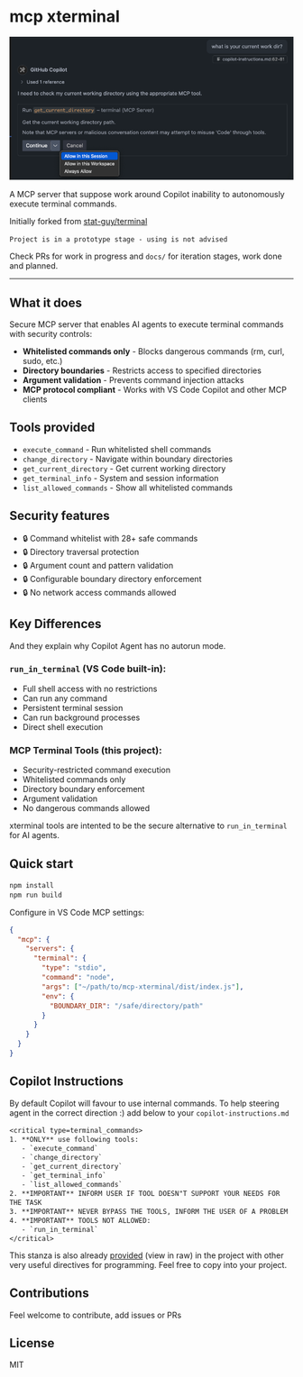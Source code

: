 # mcp xterminal

![xterminal](xterminal.png)

A MCP server that suppose work around Copilot inability to autonomously execute terminal commands.

Initially forked from [stat-guy/terminal](https://github.com/stat-guy/terminal)

`Project is in a prototype stage - using is not advised`

Check PRs for work in progress and `docs/` for iteration stages, work done and  planned.

---

## What it does

Secure MCP server that enables AI agents to execute terminal commands with security controls:

- **Whitelisted commands only** - Blocks dangerous commands (rm, curl, sudo, etc.)
- **Directory boundaries** - Restricts access to specified directories
- **Argument validation** - Prevents command injection attacks
- **MCP protocol compliant** - Works with VS Code Copilot and other MCP clients

## Tools provided

- `execute_command` - Run whitelisted shell commands
- `change_directory` - Navigate within boundary directories
- `get_current_directory` - Get current working directory
- `get_terminal_info` - System and session information
- `list_allowed_commands` - Show all whitelisted commands

## Security features

- 🔒 Command whitelist with 28+ safe commands
- 🔒 Directory traversal protection
- 🔒 Argument count and pattern validation
- 🔒 Configurable boundary directory enforcement
- 🔒 No network access commands allowed

## Key Differences

And they explain why Copilot Agent has no autorun mode.

### **`run_in_terminal`** (VS Code built-in):
- Full shell access with no restrictions
- Can run any command
- Persistent terminal session
- Can run background processes
- Direct shell execution

### **MCP Terminal Tools** (this project):
- Security-restricted command execution
- Whitelisted commands only
- Directory boundary enforcement
- Argument validation
- No dangerous commands allowed

xterminal tools are intented to be the secure alternative to `run_in_terminal` for AI agents.


## Quick start

```bash
npm install
npm run build
```

Configure in VS Code MCP settings:
```json
{
  "mcp": {
    "servers": {
      "terminal": {
        "type": "stdio",
        "command": "node",
        "args": ["~/path/to/mcp-xterminal/dist/index.js"],
        "env": {
          "BOUNDARY_DIR": "/safe/directory/path"
        }
      }
    }
  }
}
```

## Copilot Instructions

By default Copilot will favour to use internal commands.
To help steering agent in the correct direction :) add below to your `copilot-instructions.md`

```
<critical type=terminal_commands>
1. **ONLY** use following tools:
   - `execute_command`
   - `change_directory`
   - `get_current_directory`
   - `get_terminal_info`
   - `list_allowed_commands`
2. **IMPORTANT** INFORM USER IF TOOL DOESN"T SUPPORT YOUR NEEDS FOR THE TASK
3. **IMPORTANT** NEVER BYPASS THE TOOLS, INFORM THE USER OF A PROBLEM
4. **IMPORTANT** TOOLS NOT ALLOWED:
   - `run_in_terminal`
</critical>
```

This stanza is also already [provided](.github/copilot-instructions.md) (view in raw) in the project with other very useful directives for programming. Feel free to copy into your project.

## Contributions

Feel welcome to contribute, add issues or PRs

## License

MIT
